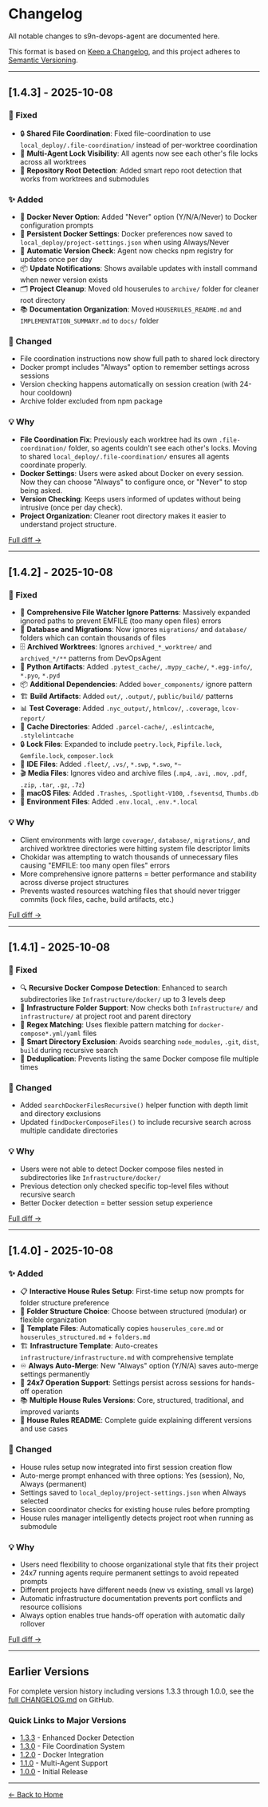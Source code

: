 # Changelog

All notable changes to s9n-devops-agent are documented here.

This format is based on [Keep a Changelog](https://keepachangelog.com/en/1.0.0/), and this project adheres to [Semantic Versioning](https://semver.org/spec/v2.0.0.html).

---

## [1.4.3] - 2025-10-08

### 🔧 Fixed
- 🔒 **Shared File Coordination**: Fixed file-coordination to use `local_deploy/.file-coordination/` instead of per-worktree coordination
- 🤝 **Multi-Agent Lock Visibility**: All agents now see each other's file locks across all worktrees
- 📍 **Repository Root Detection**: Added smart repo root detection that works from worktrees and submodules

### ✨ Added
- 🐋 **Docker Never Option**: Added "Never" option (Y/N/A/Never) to Docker configuration prompts
- 💾 **Persistent Docker Settings**: Docker preferences now saved to `local_deploy/project-settings.json` when using Always/Never
- 🔄 **Automatic Version Check**: Agent now checks npm registry for updates once per day
- 📦 **Update Notifications**: Shows available updates with install command when newer version exists
- 🗂️ **Project Cleanup**: Moved old houserules to `archive/` folder for cleaner root directory
- 📚 **Documentation Organization**: Moved `HOUSERULES_README.md` and `IMPLEMENTATION_SUMMARY.md` to `docs/` folder

### 🔄 Changed
- File coordination instructions now show full path to shared lock directory
- Docker prompt includes "Always" option to remember settings across sessions
- Version checking happens automatically on session creation (with 24-hour cooldown)
- Archive folder excluded from npm package

### 💡 Why
- **File Coordination Fix**: Previously each worktree had its own `.file-coordination/` folder, so agents couldn't see each other's locks. Moving to shared `local_deploy/.file-coordination/` ensures all agents coordinate properly.
- **Docker Settings**: Users were asked about Docker on every session. Now they can choose "Always" to configure once, or "Never" to stop being asked.
- **Version Checking**: Keeps users informed of updates without being intrusive (once per day check).
- **Project Organization**: Cleaner root directory makes it easier to understand project structure.

[Full diff →](https://github.com/SecondBrainAICo/CS_DevOpsAgent/compare/v1.4.2...v1.4.3)

---

## [1.4.2] - 2025-10-08

### 🔧 Fixed
- 🔧 **Comprehensive File Watcher Ignore Patterns**: Massively expanded ignored paths to prevent EMFILE (too many open files) errors
- 📁 **Database and Migrations**: Now ignores `migrations/` and `database/` folders which can contain thousands of files
- 🗄️ **Archived Worktrees**: Ignores `archived_*_worktree/` and `archived_*/**` patterns from DevOpsAgent
- 🐍 **Python Artifacts**: Added `.pytest_cache/`, `.mypy_cache/`, `*.egg-info/`, `*.pyo`, `*.pyd`
- 📦 **Additional Dependencies**: Added `bower_components/` ignore pattern
- 🏗️ **Build Artifacts**: Added `out/`, `.output/`, `public/build/` patterns
- 📊 **Test Coverage**: Added `.nyc_output/`, `htmlcov/`, `.coverage`, `lcov-report/`
- 💾 **Cache Directories**: Added `.parcel-cache/`, `.eslintcache`, `.stylelintcache`
- 🔒 **Lock Files**: Expanded to include `poetry.lock`, `Pipfile.lock`, `Gemfile.lock`, `composer.lock`
- 📝 **IDE Files**: Added `.fleet/`, `.vs/`, `*.swp`, `*.swo`, `*~`
- 🎬 **Media Files**: Ignores video and archive files (`.mp4`, `.avi`, `.mov`, `.pdf`, `.zip`, `.tar`, `.gz`, `.7z`)
- 🍎 **macOS Files**: Added `.Trashes`, `.Spotlight-V100`, `.fseventsd`, `Thumbs.db`
- 🔐 **Environment Files**: Added `.env.local`, `.env.*.local`

### 💡 Why
- Client environments with large `coverage/`, `database/`, `migrations/`, and archived worktree directories were hitting system file descriptor limits
- Chokidar was attempting to watch thousands of unnecessary files causing "EMFILE: too many open files" errors
- More comprehensive ignore patterns = better performance and stability across diverse project structures
- Prevents wasted resources watching files that should never trigger commits (lock files, cache, build artifacts, etc.)

[Full diff →](https://github.com/SecondBrainAICo/CS_DevOpsAgent/compare/v1.4.1...v1.4.2)

---

## [1.4.1] - 2025-10-08

### 🔧 Fixed
- 🔍 **Recursive Docker Compose Detection**: Enhanced to search subdirectories like `Infrastructure/docker/` up to 3 levels deep
- 📂 **Infrastructure Folder Support**: Now checks both `Infrastructure/` and `infrastructure/` at project root and parent directory
- 🔄 **Regex Matching**: Uses flexible pattern matching for `docker-compose*.yml/yaml` files
- 🚫 **Smart Directory Exclusion**: Avoids searching `node_modules`, `.git`, `dist`, `build` during recursive search
- 🔁 **Deduplication**: Prevents listing the same Docker compose file multiple times

### 🔄 Changed
- Added `searchDockerFilesRecursive()` helper function with depth limit and directory exclusions
- Updated `findDockerComposeFiles()` to include recursive search across multiple candidate directories

### 💡 Why
- Users were not able to detect Docker compose files nested in subdirectories like `Infrastructure/docker/`
- Previous detection only checked specific top-level files without recursive search
- Better Docker detection = better session setup experience

[Full diff →](https://github.com/SecondBrainAICo/CS_DevOpsAgent/compare/v1.4.0...v1.4.1)

---

## [1.4.0] - 2025-10-08

### ✨ Added
- 📋 **Interactive House Rules Setup**: First-time setup now prompts for folder structure preference
- 📁 **Folder Structure Choice**: Choose between structured (modular) or flexible organization
- 📄 **Template Files**: Automatically copies `houserules_core.md` or `houserules_structured.md` + `folders.md`
- 🏗️ **Infrastructure Template**: Auto-creates `infrastructure/infrastructure.md` with comprehensive template
- ♾️ **Always Auto-Merge**: New "Always" option (Y/N/A) saves auto-merge settings permanently
- 🤖 **24x7 Operation Support**: Settings persist across sessions for hands-off operation
- 📚 **Multiple House Rules Versions**: Core, structured, traditional, and improved variants
- 📖 **House Rules README**: Complete guide explaining different versions and use cases

### 🔄 Changed
- House rules setup now integrated into first session creation flow
- Auto-merge prompt enhanced with three options: Yes (session), No, Always (permanent)
- Settings saved to `local_deploy/project-settings.json` when Always selected
- Session coordinator checks for existing house rules before prompting
- House rules manager intelligently detects project root when running as submodule

### 💡 Why
- Users need flexibility to choose organizational style that fits their project
- 24x7 running agents require permanent settings to avoid repeated prompts
- Different projects have different needs (new vs existing, small vs large)
- Automatic infrastructure documentation prevents port conflicts and resource collisions
- Always option enables true hands-off operation with automatic daily rollover

[Full diff →](https://github.com/SecondBrainAICo/CS_DevOpsAgent/compare/v1.3.3...v1.4.0)

---

## Earlier Versions

For complete version history including versions 1.3.3 through 1.0.0, see the [full CHANGELOG.md](https://github.com/SecondBrainAICo/CS_DevOpsAgent/blob/main/CHANGELOG.md) on GitHub.

### Quick Links to Major Versions
- [1.3.3](https://github.com/SecondBrainAICo/CS_DevOpsAgent/releases/tag/v1.3.3) - Enhanced Docker Detection
- [1.3.0](https://github.com/SecondBrainAICo/CS_DevOpsAgent/releases/tag/v1.3.0) - File Coordination System
- [1.2.0](https://github.com/SecondBrainAICo/CS_DevOpsAgent/releases/tag/v1.2.0) - Docker Integration
- [1.1.0](https://github.com/SecondBrainAICo/CS_DevOpsAgent/releases/tag/v1.1.0) - Multi-Agent Support
- [1.0.0](https://github.com/SecondBrainAICo/CS_DevOpsAgent/releases/tag/v1.0.0) - Initial Release

---

[← Back to Home](Home)
